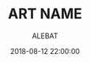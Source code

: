 ---
layout: project
title:  "ART NAME"
date:   2018-08-12 22:00:00
author: ALEBAT
categories:
- project
img: 6.jpg
thumb: thumb6.png
carousel:
- 6.jpg
---